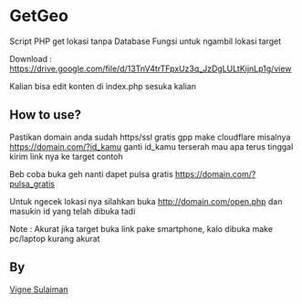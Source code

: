 # GetGeo

Script PHP get lokasi tanpa Database
Fungsi untuk ngambil lokasi target

Download : https://drive.google.com/file/d/13TnV4trTFpxUz3q_JzDgLULtKijnLp1g/view

Kalian bisa edit konten di index.php sesuka kalian

## How to use?

Pastikan domain anda sudah https/ssl gratis gpp make cloudflare misalnya
https://domain.com/?id_kamu
ganti id_kamu terserah mau apa terus tinggal kirim link nya ke target
contoh

Beb coba buka geh nanti dapet pulsa gratis https://domain.com/?pulsa_gratis

Untuk ngecek lokasi nya silahkan buka
http://domain.com/open.php
dan masukin id yang telah dibuka tadi

Note : 
Akurat jika target buka link pake smartphone, kalo dibuka make pc/laptop kurang akurat

## By
[Vigne Sulaiman](https://www.facebook.com/error404.htmI)
